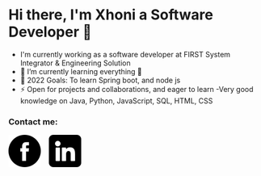 # Hi there, I'm Xhoni a Software Developer 👋

- I'm currently working as a software developer at FIRST System Integrator & Engineering Solution
- 🌱 I’m currently learning everything 🤣
- 🥅 2022 Goals: To learn Spring boot, and node js
- ⚡ Open for projects and collaborations, and eager to learn
  -Very good knowledge on Java, Python, JavaScript, SQL, HTML, CSS

### Contact me:

[![website](facebook.png)](https://www.facebook.com/xhoni.shega.5)
&nbsp;&nbsp;
[![website](linkedin.png)](https://www.linkedin.com/in/xhoni-shega-ba5a991a1/)
